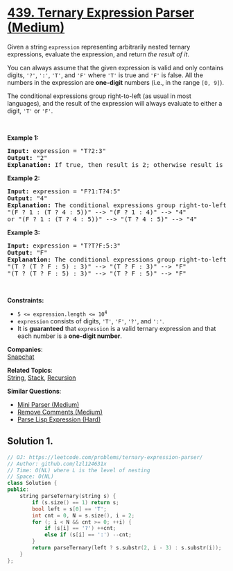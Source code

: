 # [439. Ternary Expression Parser (Medium)](https://leetcode.com/problems/ternary-expression-parser/)

<p>Given a string <code>expression</code> representing arbitrarily nested ternary expressions, evaluate the expression, and return <em>the result of it</em>.</p>

<p>You can always assume that the given expression is valid and only contains digits, <code>'?'</code>, <code>':'</code>, <code>'T'</code>, and <code>'F'</code> where <code>'T'</code> is true and <code>'F'</code> is false. All the numbers in the expression are <strong>one-digit</strong> numbers (i.e., in the range <code>[0, 9]</code>).</p>

<p>The conditional expressions group right-to-left (as usual in most languages), and the result of the expression will always evaluate to either a digit, <code>'T'</code> or <code>'F'</code>.</p>

<p>&nbsp;</p>
<p><strong>Example 1:</strong></p>

<pre><strong>Input:</strong> expression = "T?2:3"
<strong>Output:</strong> "2"
<strong>Explanation:</strong> If true, then result is 2; otherwise result is 3.
</pre>

<p><strong>Example 2:</strong></p>

<pre><strong>Input:</strong> expression = "F?1:T?4:5"
<strong>Output:</strong> "4"
<strong>Explanation:</strong> The conditional expressions group right-to-left. Using parenthesis, it is read/evaluated as:
"(F ? 1 : (T ? 4 : 5))" --&gt; "(F ? 1 : 4)" --&gt; "4"
or "(F ? 1 : (T ? 4 : 5))" --&gt; "(T ? 4 : 5)" --&gt; "4"
</pre>

<p><strong>Example 3:</strong></p>

<pre><strong>Input:</strong> expression = "T?T?F:5:3"
<strong>Output:</strong> "F"
<strong>Explanation:</strong> The conditional expressions group right-to-left. Using parenthesis, it is read/evaluated as:
"(T ? (T ? F : 5) : 3)" --&gt; "(T ? F : 3)" --&gt; "F"
"(T ? (T ? F : 5) : 3)" --&gt; "(T ? F : 5)" --&gt; "F"
</pre>

<p>&nbsp;</p>
<p><strong>Constraints:</strong></p>

<ul>
	<li><code>5 &lt;= expression.length &lt;= 10<sup>4</sup></code></li>
	<li><code>expression</code> consists of digits, <code>'T'</code>, <code>'F'</code>, <code>'?'</code>, and <code>':'</code>.</li>
	<li>It is <strong>guaranteed</strong> that <code>expression</code> is a valid ternary expression and that each number is a <strong>one-digit number</strong>.</li>
</ul>


**Companies**:  
[Snapchat](https://leetcode.com/company/snapchat)

**Related Topics**:  
[String](https://leetcode.com/tag/string/), [Stack](https://leetcode.com/tag/stack/), [Recursion](https://leetcode.com/tag/recursion/)

**Similar Questions**:
* [Mini Parser (Medium)](https://leetcode.com/problems/mini-parser/)
* [Remove Comments (Medium)](https://leetcode.com/problems/remove-comments/)
* [Parse Lisp Expression (Hard)](https://leetcode.com/problems/parse-lisp-expression/)

## Solution 1.

```cpp
// OJ: https://leetcode.com/problems/ternary-expression-parser/
// Author: github.com/lzl124631x
// Time: O(NL) where L is the level of nesting
// Space: O(NL)
class Solution {
public:
    string parseTernary(string s) {
        if (s.size() == 1) return s;
        bool left = s[0] == 'T';
        int cnt = 0, N = s.size(), i = 2;
        for (; i < N && cnt >= 0; ++i) {
            if (s[i] == '?') ++cnt;
            else if (s[i] == ':') --cnt;
        }
        return parseTernary(left ? s.substr(2, i - 3) : s.substr(i));
    }
};
```